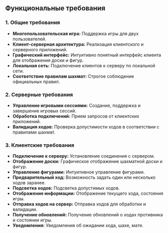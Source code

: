 ## Функциональные требования

### 1. Общие требования

*   **Многопользовательская игра:** Поддержка игры для двух пользователей.
*   **Клиент-серверная архитектура:** Реализация клиентского и серверного приложений.
*   **Графический интерфейс:** Интуитивно понятный интерфейс клиента для отображения доски и фигур.
*   **Локальная сеть:** Подключение клиентов к серверу по локальной сети.
*   **Соответствие правилам шахмат:** Строгое соблюдение официальных правил.

### 2. Серверные требования

*   **Управление игровыми сессиями:** Создание, поддержка и завершение игровых сессий.
*   **Обработка подключений:** Прием запросов от клиентских приложений.
*   **Валидация ходов:** Проверка допустимости ходов в соответствии с правилами шахмат.

### 3. Клиентские требования

*   **Подключение к серверу:** Установление соединения с сервером.
*   **Отображение доски:** Графическое отображение шахматной доски и фигур.
*   **Управление фигурами:** Интуитивное управление фигурами.
*   **Предварительный ход:** Возможность задать один или несколько ходов заранее.
*   **Подсветка ходов:** Подсветка допустимых ходов.
*   **Отображение информации:** Отображение текущего хода, состояния игры.
*   **Отправка ходов на сервер:** Отправка ходов для обработки и валидации.
*   **Получение обновлений:** Получение обновлений о ходах противника и состоянии игры.
*   **Уведомления:** Уведомления об ожидании хода, шахе, мате.
